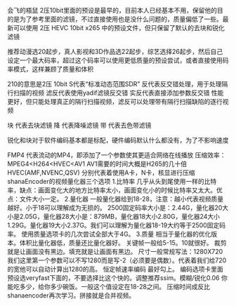 会飞的梧鼠
2压10bit里面的预设是最早的，目前本人已经基本不用，保留他的目的是为了参考里面的滤镜，不过直接使用也是没什么问题的，质量偏低了一些。最新可以使用 2压 HEVC 10bit x265 中的预设文件，但只保留了默认的去块和锐化滤镜

推荐动漫选20起步，真人影视和3D作品选22起步，综艺选择26起步，然后自己设定一个最大码率，超过这个码率可以使用更低质量的预设尝试，或者直接使用码率模式，这样兼顾了质量和体积

210的意思是2压 10bit
S代表“标准动态范围SDR”
反代表反交错处理，用于处理隔行扫描的视频
滤反代表使用yadif滤镜反交错
实反代表直接添加参数反交错
性能更好，但只能处理真正的隔行扫描视频，滤反可以处理带有隔行扫描缺陷的逐行视频

块 代表去块滤镜
降 代表降噪滤镜
带 代表去色带滤镜

锐化和块对于软件编码基本都是标配，硬件编码默认什么都没有，为了不影响速度

FMP4 代表流动的MP4，即添加了一个参数使其更适合网络在线播放
压缩效率：
MPEG4<H264<HVEC<AV1 AV1需要的时间大概是H265的几十倍
HVEC(AMF,NVENC,QSV)
分别代表着使用A卡，N卡，核显进行压缩
shanaEncoder的视频量化器三个选项
1.比特率
几乎从头到尾使用一样的比特率，缺点：画面变化大的地方比特率太小，画面变化小的时候比特率又太大。优点：文件大小一定。
2.量化器
一般量化器给到18-28，注意：越小代表视频质量越好。小于18可以理解成为无损的。
2500固定码率大小是：2.44G，量化器20大小是2.05G，量化器28大小是：879MB，量化器18大小2.80G，量化器24大小1.29G。量化器19大小2.37G。我们可以理解为量化器18-19大约等于2500固定码率。
使用质量选项卡的几次尝试全部大于4G。
3.质量
相当于量化器的优化版本。体积比量化器低，质量还比量化器好。
关键帧一般给5-15。10就很好。
裁剪就是让画面没有黑边。填充就是让画面有黑边。
尺寸一般常规写法：1280X720
我们这里第一个参数可以不写1280而是写-2（必须要是偶数）。代表着我们给720的宽他可以自动计算出1280的高。
恒定帧速率编码 最好勾上。
编码选项卡里面 预设选veryfast下面的，不要选择比这个快的。调整推荐ssim。模糊/锐化0.06
你能吃多少，给你多少碗饭。一般这个值设定在18-28之间。
压缩时间成反比
shanaencoder再次学习。拼接就是合并视频。